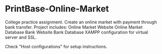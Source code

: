 # PrintBase-Online-Market

College practice assignment. Create an online market with payment through bank transfer. Project includes: Online Market Website Online Market Database Bank Website Bank Database XAMPP configuration for virtual server and SSL.

Check "Host configurations" for setup instructions.
